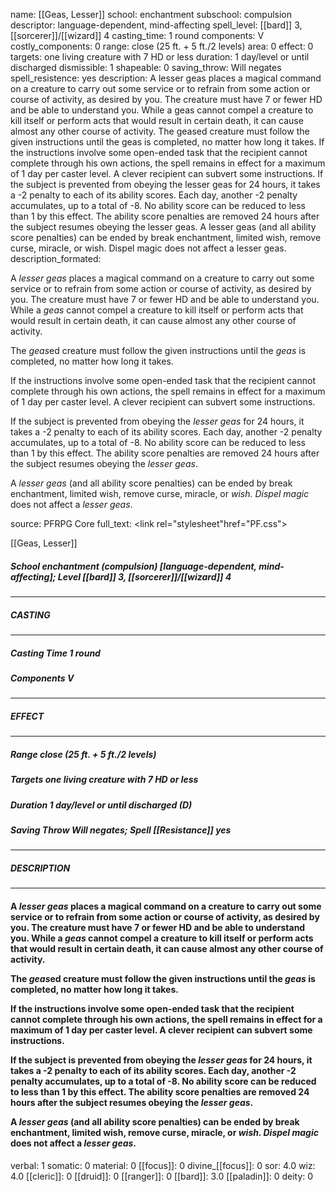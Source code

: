name: [[Geas, Lesser]]
school: enchantment
subschool: compulsion
descriptor: language-dependent, mind-affecting
spell_level: [[bard]] 3, [[sorcerer]]/[[wizard]] 4
casting_time: 1 round
components: V
costly_components: 0
range: close (25 ft. + 5 ft./2 levels)
area: 0
effect: 0
targets: one living creature with 7 HD or less
duration: 1 day/level or until discharged
dismissible: 1
shapeable: 0
saving_throw: Will negates
spell_resistence: yes
description: A lesser geas places a magical command on a creature to carry out some service or to refrain from some action or course of activity, as desired by you. The creature must have 7 or fewer HD and be able to understand you. While a geas cannot compel a creature to kill itself or perform acts that would result in certain death, it can cause almost any other course of activity.  The geased creature must follow the given instructions until the geas is completed, no matter how long it takes.  If the instructions involve some open-ended task that the recipient cannot complete through his own actions, the spell remains in effect for a maximum of 1 day per caster level. A clever recipient can subvert some instructions.  If the subject is prevented from obeying the lesser geas for 24 hours, it takes a -2 penalty to each of its ability scores. Each day, another -2 penalty accumulates, up to a total of -8. No ability score can be reduced to less than 1 by this effect. The ability score penalties are removed 24 hours after the subject resumes obeying the lesser geas.  A lesser geas (and all ability score penalties) can be ended by break enchantment, limited wish, remove curse, miracle, or wish. Dispel magic does not affect a lesser geas.
description_formated: <p>A <i>lesser <i>geas</i></i> places a magical command on a creature to carry out some service or to refrain from some action or course of activity, as desired by you. The creature must have 7 or fewer HD and be able to understand you. While a <i>geas</i> cannot compel a creature to kill itself or perform acts that would result in certain death, it can cause almost any other course of activity.</p><p>The <i>geas</i>ed creature must follow the given instructions until the <i>geas</i> is completed, no matter how long it takes.</p><p>If the instructions involve some open-ended task that the recipient cannot complete through his own actions, the spell remains in effect for a maximum of 1 day per caster level. A clever recipient can subvert some instructions.</p><p>If the subject is prevented from obeying the <i>lesser <i>geas</i></i> for 24 hours, it takes a -2 penalty to each of its ability scores. Each day, another -2 penalty accumulates, up to a total of -8. No ability score can be reduced to less than 1 by this effect. The ability score penalties are removed 24 hours after the subject resumes obeying the <i>lesser <i>geas</i></i>.</p><p>A <i>lesser <i>geas</i></i> (and all ability score penalties) can be ended by break enchantment, limited wish, remove curse, miracle, or <i>wish. Dispel magic</i> does not affect a <i>lesser <i>geas</i></i>.</p>
source: PFRPG Core
full_text: <link rel="stylesheet"href="PF.css"><div class="heading"><p class="alignleft">[[Geas, Lesser]]</p><div style="clear: both;"></div></div><div><h5><b>School </b>enchantment (compulsion) [language-dependent, mind-affecting]; <b>Level </b>[[bard]] 3, [[sorcerer]]/[[wizard]] 4</h5></div><hr/><div><h5><b>CASTING</b></h5></div><hr/><div><h5><b>Casting Time </b>1 round</h5><h5><b>Components </b>V</h5></div><hr/><div><h5><b>EFFECT</b></h5></div><hr/><div><h5><b>Range </b>close (25 ft. + 5 ft./2 levels)</h5><h5><b>Targets </b>one living creature with 7 HD or less</h5><h5><b>Duration </b>1 day/level or until discharged (D)</h5><h5><b>Saving Throw </b>Will negates; <b>Spell [[Resistance]] </b>yes</h5></div><hr/><div><h5><b>DESCRIPTION</b></h5></div><hr/><div><h4><p>A <i>lesser <i>geas</i></i> places a magical command on a creature to carry out some service or to refrain from some action or course of activity, as desired by you. The creature must have 7 or fewer HD and be able to understand you. While a <i>geas</i> cannot compel a creature to kill itself or perform acts that would result in certain death, it can cause almost any other course of activity.</p><p>The <i>geas</i>ed creature must follow the given instructions until the <i>geas</i> is completed, no matter how long it takes.</p><p>If the instructions involve some open-ended task that the recipient cannot complete through his own actions, the spell remains in effect for a maximum of 1 day per caster level. A clever recipient can subvert some instructions.</p><p>If the subject is prevented from obeying the <i>lesser <i>geas</i></i> for 24 hours, it takes a -2 penalty to each of its ability scores. Each day, another -2 penalty accumulates, up to a total of -8. No ability score can be reduced to less than 1 by this effect. The ability score penalties are removed 24 hours after the subject resumes obeying the <i>lesser <i>geas</i></i>.</p><p>A <i>lesser <i>geas</i></i> (and all ability score penalties) can be ended by break enchantment, limited wish, remove curse, miracle, or <i>wish. Dispel magic</i> does not affect a <i>lesser <i>geas</i></i>.</p></h4></div>
verbal: 1
somatic: 0
material: 0
[[focus]]: 0
divine_[[focus]]: 0
sor: 4.0
wiz: 4.0
[[cleric]]: 0
[[druid]]: 0
[[ranger]]: 0
[[bard]]: 3.0
[[paladin]]: 0
deity: 0
